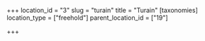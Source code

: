 +++
location_id = "3"
slug = "turain"
title = "Turain"
[taxonomies]
location_type = ["freehold"]
parent_location_id = ["19"]

+++


